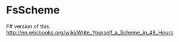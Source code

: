 FsScheme
========

F# version of this: http://en.wikibooks.org/wiki/Write_Yourself_a_Scheme_in_48_Hours
